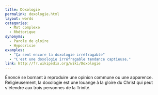 ```yaml
---
title: Doxologie
permalink: doxologie.html
layout: words
categories:
  - Mot complexe
  - Rhétorique
synonyms:
  - Parole de gloire
  - Hypocrisie
examples:
  - "Ça sent encore la doxologie irréfragable"
  - "C'est une doxologie irréfragable tendance captieuse."
link: http://fr.wikipedia.org/wiki/Doxologie
---
```


Énoncé se bornant à reproduire une opinion commune ou une apparence.
Religieusement, la doxologie est une louange à la gloire du Christ qui peut s'étendre aux trois personnes de la Trinité.

